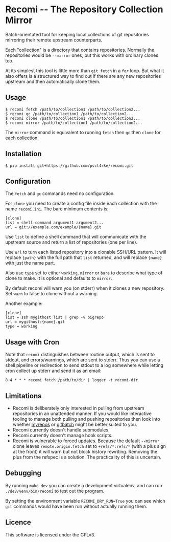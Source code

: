 
# Recomi -- The Repository Collection Mirror

Batch-orientated tool for keeping local collections of git repositories
mirroring their remote upstream counterparts.

Each "collection" is a directory that contains repositories.
Normally the repositories would be `--mirror` ones,
but this works with ordinary clones too.

At its simplest this tool is little more than `git fetch` in a `for` loop.
But what it also offers is a structured way to find out if there are any
new repositories upstream and then automatically clone them.

## Usage

    $ recomi fetch /path/to/collection1 /path/to/collection2...
    $ recomi gc /path/to/collection1 /path/to/collection2...
    $ recomi clone /path/to/collection1 /path/to/collection2...
    $ recomi mirror /path/to/collection1 /path/to/collection2...

The `mirror` command is equivalent to running `fetch` then `gc` then
`clone` for each collection.

## Installation

    $ pip install git+https://github.com/pscl4rke/recomi.git

## Configuration

The `fetch` and `gc` commands need no configuration.

For `clone` you need to create a config file inside each collection
with the name `recomi.ini`.
The bare minimum contents is:

    [clone]
    list = shell-command argument1 argument2...
    url = git://example.com/example/{name}.git

Use `list` to define a shell command that will communicate with the upstream
source and return a list of repositories (one per line).

Use `url` to turn each listed repository into a clonable SSH/URL pattern.
It will replace `{path}` with the full path that `list` returned,
and will replace `{name}` with just the name part.

Also use `type` set to either `working`, `mirror` or `bare` to describe
what type of clone to make.
It is optional and defaults to `mirror`.

By default recomi will warn you (on stderr) when it clones a new repository.
Set `warn` to false to clone without a warning.

Another example:

    [clone]
    list = ssh mygithost list | grep -v bigrepo
    url = mygithost:{name}.git
    type = working

## Usage with Cron

Note that `recomi` distinguishes between routine output,
which is sent to stdout,
and errors/warnings,
which are sent to stderr.
Thus you can use a shell pipeline or redirection to send stdout to
a log somewhere while letting cron collect up stderr and send it as
an email:

    8 4 * * * recomi fetch /path/to/dir | logger -t recomi-dir

## Limitations

* Recomi is deliberately only interested in pulling from upstream repositories
in an unattended manner.
If you would like interactive tooling to manage both pulling and pushing repositories
then look into whether
[myrepos](https://myrepos.branchable.com/)
or [gitbatch](https://github.com/isacikgoz/gitbatch)
might be better suited to you.
* Recomi currently doesn't handle submodules.
* Recomi currently doesn't manage hook scripts.
* Recomi is vulnerable to forced updates.
Because the default `--mirror` clone leaves `remote.origin.fetch` set to `+refs/*:refs/*`
(with a plus sign at the front)
it will warn but not block history rewriting.
Removing the plus from the refspec is a solution.
The practicality of this is uncertain.

## Debugging

By running `make dev` you can create a development virtualenv,
and can run `./dev/venv/bin/recomi` to test out the program.

By setting the environment variable `RECOMI_DRY_RUN=True` you can see which
`git` commands would have been run without actually running them.

## Licence

This software is licensed under the GPLv3.
